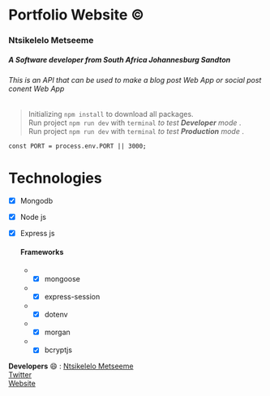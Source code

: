 # Portfolio Website :copyright:
### Ntsikelelo Metseeme 
##### A Software developer from South Africa Johannesburg Sandton 
###### This is an API that can be used to make a blog post Web App or social post conent Web App

> Initializing `npm install` to download all packages. <br>
> Run project `npm run dev` with `terminal` *to test **Developer** mode* .<br>
> Run project `npm run dev` with `terminal` *to test **Production** mode* .
> 
```const PORT = process.env.PORT || 3000;```

# Technologies 
- [x] Mongodb <br> 
- [x] Node js  <br>
- [x] Express js <br>

    #### Frameworks
   * - [x] mongoose
   * - [x] express-session
   * - [x] dotenv
   * - [x] morgan
   * - [x] bcryptjs
>
> 
__Developers__ :smile: : [Ntsikelelo Metseeme](https://github.com/Ntsikelel/)  <br>
[Twitter](https://twitter.com/ntsikimetseeme/)<br>
[Website](https://ntsikimetseeme.netlify.app/)


